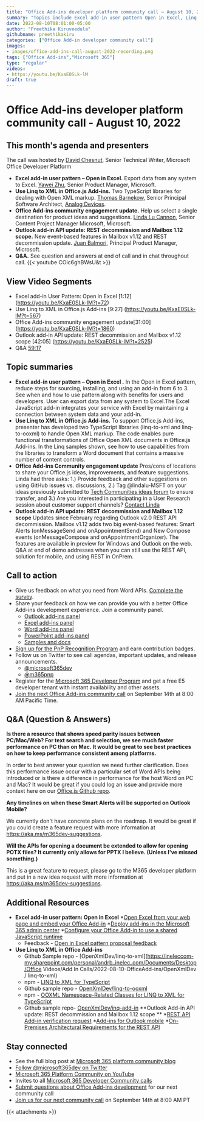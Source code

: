 ```yaml
---
title: "Office Add-ins developer platform community call – August 10, 2022"
summary: "Topics include Excel add-in user pattern Open in Excel, Linq to XML in Office.js, Office Add-ins developer platform community update, Outlook add-in API update, REST decommission, Mailbox 1.12 scope definition."
date: 2022-08-10T08:01:00-05:00
author: "Preethika Kiruveedula"
githubname: preethikakiru
categories: ["Office Add-in developer community call"]
images:
- images/office-add-ins-call-august-2022-recording.png
tags: ["Office Add-ins","Microsoft 365"]
type: "regular"
videos:
- https://youtu.be/KxaE0SLk-lM 
draft: true
---
```


# Office Add-ins developer platform community call - August 10, 2022
## This month's agenda and presenters

The call was hosted by [David Chesnut](http://twitter.com/davidchesnut), Senior Technical Writer, Microsoft Office Developer Platform
* **Excel add-in user pattern – Open in Excel.** Export data from any system to Excel. [Yawei Zhu](https://www.linkedin.com/in/yaweizhu-henson/), Senior Product Manager, Microsoft. 
* **Use Linq to XML in Office.js Add-ins.** Two TypeScript libraries for dealing with Open XML markup. [Thomas Barnekow](https://www.linkedin.com/in/thomas-barnekow-2580b11), Senior Principal Software Architect, [Analog Devices](https://www.analog.com/en/index.html).
* **Office Add-ins community engagement update.** Help us select a single destination for product ideas and suggestions. [Linda Lu Cannon](https://www.linkedin.com/in/lindalu-msft/), Senior Content Project Manager Microsoft, Microsoft.
* **Outlook add-in API update: REST decommission and Mailbox 1.12 scope.** New event-based features in Mailbox v1.12 and REST decommission update. [Juan Balmori](http://twitter.com/juaneloBalmori), Principal Product Manager, Microsoft.
* **Q&A.** See question and answers at end of call and in chat throughout call.
{{< youtube COic6ghBWsU&t >}}
## View Video Segments

* Excel add-in User Pattern: Open in Excel [1:12] (https://youtu.be/KxaE0SLk-lM?t=72)
* Use Linq to XML in Office.js Add-ins [9:27] (https://youtu.be/KxaE0SLk-lM?t=567)
* Office Add-ins community engagement update[31:00] (https://youtu.be/KxaE0SLk-lM?t=1860)
* Outlook add-in API update: REST decommission and Mailbox v1.12 scope [42:05] (https://youtu.be/KxaE0SLk-lM?t=2525)
* Q&A [59:17](https://youtu.be/KxaE0SLk-lM?t=3557)

## Topic summaries

* **Excel add-in user pattern – Open in Excel .** In the Open in Excel pattern, reduce steps for sourcing, installing, and using an add-in from 6 to 3. See when and how to use pattern along with benefits for users and developers. User can export data from any system to Excel.The Excel JavaScript add-in integrates your service with Excel by maintaining a connection between system data and your add-in.
* **Use Linq to XML in Office.js Add-ins.** To support Office.js Add-ins, presenter has developed two TypeScript libraries (linq-to-xml and linq-to-ooxml) to handle Open XML markup. The code enables pure functional transformations of Office Open XML documents in Office.js Add-ins. In the Linq samples shown, see how to use capabilities from the libraries to transform a Word document that contains a massive number of content controls. 
* **Office Add-ins Community engagement update** Pros/cons of locations to share your Office.js ideas, improvements, and feature suggestions. Linda had three asks: 1.) Provide feedback and other suggestions on using GitHub issues vs. discussions, 2.) Tag @lindalu-MSFT on your ideas previously submitted to [Tech Communities ideas forum](https://aka.ms/m365dev-suggestions) to ensure transfer, and 3.) Are you interested in participating in a User Research session about customer support channels? [Contact Linda](mailto:lindalu@microsoft.com)        
* **Outlook add-in API update: REST decommission and Mailbox 1.12 scope** Updates since February regarding Outlook v2.0 REST API decommission. Mailbox v1.12 adds two big event-based features: Smart Alerts (onMessageSend and onAppointmentSend) and New Compose events (onMessageCompose and onAppointmentOrganizer). The features are available in preview for Windows and Outlook on the web. Q&A at end of demo addresses when you can still use the REST API, solution for mobile, and using REST in OnPrem.
  
## Call to action

* Give us feedback on what you need from Word APIs. [Complete the survey](aka.ms/WordAPI).
* Share your feedback on how we can provide you with a better Office Add-ins development experience. Join a community panel. 
    * [Outlook add-ins panel](https://ux.microsoft.com/Panel/OutlookAddinDeveloper)
    * [Excel add-ins panel](https://ux.microsoft.com/Panel/ExcelAddinDeveloper)
    * [Word add-ins panel](https://ux.microsoft.com/Panel/WordAddinDeveloper)
    * [PowerPoint add-ins panel](https://ux.microsoft.com/Panel/PowerPointAddinDeveloper)
    * [Samples and docs](https://ux.microsoft.com/Panel/OfficeAddinImproveSamplesDocs)
* [Sign up for the PnP Recognition Program](https://pnp.github.io/recognitionprogram/) and earn contribution badges.
* Follow us on Twitter to see call agendas, important updates, and release announcements. 
    * [@microsoft365dev](https://twitter.com/microsoft365dev)
    * [@m365pnp](https://twitter.com/m365pnp)
* Register for the [Microsoft 365 Developer Program](https://aka.ms/m365/devprogram) and get a free E5 developer tenant with instant availability and other assets.
* [Join the next Office Add-ins community call](https://aka.ms/officeaddinscommunitycall) on September 14th at 8:00 AM Pacific Time.

## Q&A (Question & Answers)

**Is there a resource that shows speed parity issues between PC/Mac/Web? For text search and selection, we see much faster performance on PC than on Mac. It would be great to see best practices on how to keep performance consistent among platforms.**

In order to best answer your question we need further clarification. Does this performance issue occur with a particular set of Word APIs being introduced or is there a difference in performance for the host Word on PC and Mac? It would be great if you could log an issue and provide more context here on our [Office.js Github repo](https://github.com/OfficeDev/office-js). 


**Any timelines on when these Smart Alerts will be supported on Outlook Mobile?**

We currently don't have concrete plans on the roadmap. It would be great if you could create a feature request with more information at https://aka.ms/m365dev-suggestions.

**Will the APIs for opening a document be extended to allow for opening POTX files? It currently only allows for PPTX I believe. (Unless I've missed something.)**

This is a great feature to request, please go to the M365 developer platform and put in a new idea request with more information at https://aka.ms/m365dev-suggestions.

## Additional Resources

* **Excel add-in user pattern: Open in Excel**
    *[Open Excel from your web page and embed your Office Add-in](https://docs.microsoft.com/office/dev/add-ins/excel/pnp-open-in-excel)
    *[Deploy add-ins in the Microsoft 365 admin center](https://docs.microsoft.com/microsoft-365/admin/manage/manage-deployment-of-add-ins)
    *[Configure your Office Add-in to use a shared JavaScript runtime](https://docs.microsoft.com/office/dev/add-ins/develop/configure-your-add-in-to-use-a-shared-runtime)
    * Feedback - [Open in Excel pattern proposal feedback](https://forms.office.com/r/14KL0MjPfJ)
* **Use Linq to XML in Office Add-ins**
    * Github Sample repo - [OpenXmlDev/linq-to-xml](https://ineleccom-my.sharepoint.com/personal/andrb_inelec_com/Documents/Desktop/Office Videos/Add In Calls/2022-08-10-OfficeAdd-ins/OpenXmlDev / linq-to-xml)
    * npm - [LINQ to XML for TypeScript](https://www.npmjs.com/package/@openxmldev/linq-to-xml)
    * Github sample repo - [OpenXmlDev/linq-to-ooxml](https://github.com/OpenXmlDev/linq-to-ooxml)
    * npm - [OOXML Namespace-Related Classes for LINQ to XML for TypeScript](https://www.npmjs.com/package/@openxmldev/linq-to-ooxml)
    * Github sample repo- [OpenXmlDev/inq-add-in](https://github.com/OpenXmlDev/linq-add-in)
  **Outlook Add-in API update: REST decommission and Mailbox 1.12 scope **
    *[REST API Add-in verification request](https://aka.ms/RESTCheck)
    *[Add-ins for Outlook mobile](https://docs.microsoft.com/office/dev/add-ins/outlook/outlook-mobile-addins)
    *[On-Premises Architectural Requirements for the REST API](https://techcommunity.microsoft.com/t5/exchange-team-blog/on-premises-architectural-requirements-for-the-rest-api/ba-p/605609)
    

## Stay connected

* See the full blog post at [Microsoft 365 platform community blog](https://aka.ms/m365pnp/blog)
* [Follow @microsoft365dev on Twitter](https://twitter.com/microsoft365dev)
* [Microsoft 365 Platform Community on YouTube](https://aka.ms/m365/videos)
* Invites to all [Microsoft 365 Developer Community calls](https://aka.ms/M365DevCalls)
* [Submit questions about Office Add-ins development](https://aka.ms/officeaddinsform) for our next community call
* [Join us for our next community call](https://aka.ms/officeaddinscommunitycall) on September 14th at 8:00 AM PT

{{< attachments >}}